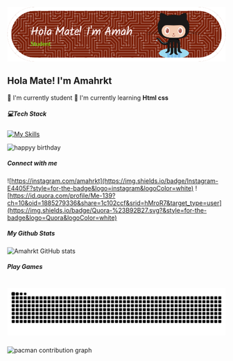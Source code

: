 ![Header](img/github-header-image.png)

## Hola Mate! I'm Amahrkt

🔭 I'm currently student
🌱 I'm currently learning **Html css**

##### 💻Tech Stack

[![My Skills](https://skillicons.dev/icons?i=html,css,perline=3)](https://skillicons.dev)

![happyy birthday](https://vignette.wikia.nocookie.net/mario/images/3/34/Mario.gif/revision/latest?cb=20180115202747)

##### Connect with me

![https://instagram.com/amahrkt](https://img.shields.io/badge/Instagram-E4405F?style=for-the-badge&logo=instagram&logoColor=white) ![https://id.quora.com/profile/Me-139?ch=10&oid=1885279336&share=1c102ccf&srid=hMroR7&target_type=user](https://img.shields.io/badge/Quora-%23B92B27.svg?&style=for-the-badge&logo=Quora&logoColor=white)

##### My Github Stats

![Amahrkt GitHub stats](https://github-readme-stats.vercel.app/api?username=amahrkt&show_icons=true&theme=calm_pink)

##### Play Games

<br clear="both">

<img src="https://raw.githubusercontent.com/amahrkt/amahrkt/output/snake.svg" alt="Snake animation" />

###

<picture>
  <source media="(prefers-color-scheme: dark)" srcset="https://raw.githubusercontent.com/amahrkt/amahrkt/output/pacman-contribution-graph-dark.svg">
  <source media="(prefers-color-scheme: light)" srcset="https://raw.githubusercontent.com/amahrkt/amahrkt/output/pacman-contribution-graph.svg">

  <img alt="pacman contribution graph" src="https://raw.githubusercontent.com/amahrkt/amahrkt/output/pacman-contribution-graph.svg">
</picture>

###

